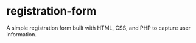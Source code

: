 # registration-form
A simple registration form built with HTML, CSS, and PHP to capture user information.
